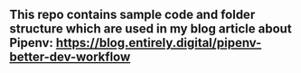 ## This repo contains sample code and folder structure which are used in my blog article about Pipenv: https://blog.entirely.digital/pipenv-better-dev-workflow